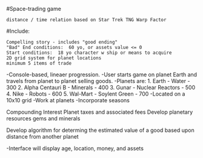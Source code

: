 #Space-trading game

    distance / time relation based on Star Trek TNG Warp Factor


#Include:

    Compelling story - includes "good ending"
    "Bad" End conditions:  60 yo, or assets value <= 0
    Start conditions:  18 yo character w ship or means to acquire
    2D grid system for planet locations
    minimum 5 items of trade

-Console-based, lineaer progression.
-User starts game on planet Earth and travels from planet to planet selling goods.
-Planets are:
    1. Earth - Water - 300
    2. Alpha Centauri B - Minerals - 400
    3. Gunar - Nuclear Reactors - 500
    4. Nike - Robots - 600
    5. Wal-Mart - Soylent Green - 700
-Located on a 10x10 grid 
-Work at planets
-Incorporate seasons

Compounding Interest 
Planet taxes and associated fees
Develop planetary resources gems and minerals

Develop algorithm for determing the estimated value of a good based upon distance from another planet

-Interface will display age, location, money, and assets


